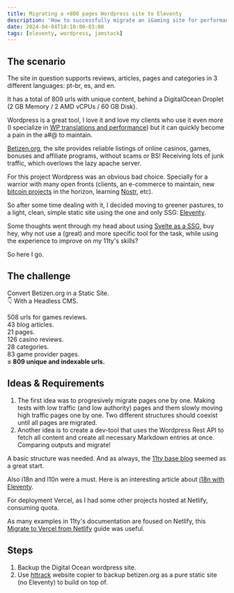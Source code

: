 ```yaml
---
title: Migrating a +800 pages Wordpress site to Eleventy
description: 'How to successfully migrate an iGaming site for performance'
date: 2024-04-04T18:10:00-03:00
tags: [eleventy, wordpress, jamstack]
---
```


## The scenario

The site in question supports reviews, articles, pages and categories in 3 different languages: pt-br, es, and en.

It has a total of 809 urls with unique content, behind a DigitalOcean Droplet (2 GB Memory / 2 AMD vCPUs / 60 GB Disk).

Wordpress is a great tool, I love it and love my clients who use it even more (I specialize in [WP translations and performance](/blog/understanding-wordpress-translation-system/)) but it can quickly become a pain in the a#@ to maintain.

[Betizen.org](https://www.betizen.org/), the site provides reliable listings of online casinos, games, bonuses and affiliate programs, without scams or BS! Receiving lots of junk traffic, which overlows the lazy apache server.

For this project Wordpress was an obvious bad choice. Specially for a warrior with many open fronts (clients, an e-commerce to maintain, new [bitcoin projects](/work) in the horizon, learning [Nostr](http://localhost:8080/blog/nostrification-101/), etc).

So after some time dealing with it, I decided moving to greener pastures, to a light, clean, simple static site using the one and only SSG: [Eleventy](https://www.11ty.dev/).

Some thoughts went through my head about using [Svelte as a SSG](/blog/svelte-and-vite-devops/), buy hey, why not use a (great) and more specific tool for the task, while using the experience to improve on my 11ty's skills?

So here I go.

## The challenge

Convert Betizen.org in a Static Site.<br>
👇 With a Headless CMS.

508 urls for games reviews.
<br>
43 blog articles.
<br>
21 pages.
<br>
126 casino reviews.
<br>
28 categories.
<br>
83 game provider pages.
<br>
**= 809 unique and indexable urls.**

## Ideas & Requirements

1. The first idea was to progresively migrate pages one by one. Making tests with low traffic (and low authority) pages and them slowly moving high traffic pages one by one. Two different structures should coexist until all pages are migrated.
2. Another idea is to create a dev-tool that uses the Wordpress Rest API to fetch all content and create all necessary Markdown entries at once. Comparing outputs and migrate!

A basic structure was needed. And as always, the [11ty base blog](https://github.com/11ty/eleventy-base-blog) seemed as a great start.

Also i18n and l10n were a must. Here is an interesting article about [i18n with Eleventy](https://www.lenesaile.com/en/blog/internationalization-with-eleventy-20-and-netlify/#basic-adjustments).

For deployment Vercel, as I had some other projects hosted at Netlify, consuming quota.

As many examples in 11ty's documentation are foused on Netlify, this [Migrate to Vercel from Netlify](https://vercel.com/guides/migrate-to-vercel-from-netlify) guide was useful.

## Steps

1. Backup the Digital Ocean wordpress site.
2. Use [httrack](https://www.httrack.com/) website copier to backup betizen.org as a pure static site (no Eleventy) to build on top of.
